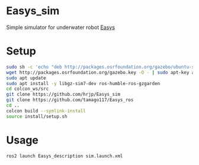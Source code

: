 # Easys_sim
Simple simulator for underwater robot [Easys](https://github.com/tamago117/Easys_ros)

# Setup
```bash
sudo sh -c 'echo "deb http://packages.osrfoundation.org/gazebo/ubuntu-stable `lsb_release -cs` main" > /etc/apt/sources.list.d/gazebo-stable.list'
wget http://packages.osrfoundation.org/gazebo.key -O - | sudo apt-key add -
sudo apt update
sudo apt install -y libgz-sim7-dev ros-humble-ros-gzgarden
cd colcon_ws/src
git clone https://github.com/hrjp/Easys_sim
git clone https://github.com/tamago117/Easys_ros
cd ..
colcon build --symlink-install
source install/setup.sh
```

# Usage
```bash
ros2 launch Easys_description sim.launch.xml
```